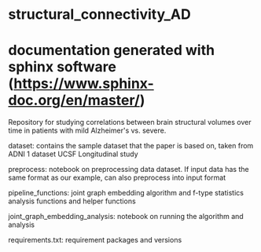 # structural_connectivity_AD
# documentation generated with sphinx software (https://www.sphinx-doc.org/en/master/)

Repository for studying correlations between brain structural volumes over time in patients with mild Alzheimer's vs. severe.

dataset: contains the sample dataset that the paper is based on, taken from ADNI 1 dataset UCSF Longitudinal study

preprocess: notebook on preprocessing data dataset. If input data has the same format as our example, can also preprocess into input format 

pipeline_functions: joint graph embedding algorithm and f-type statistics analysis functions and helper functions

joint_graph_embedding_analysis: notebook on running the algorithm and analysis

requirements.txt: requirement packages and versions
